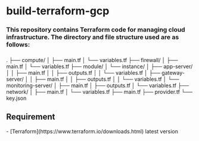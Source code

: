 # build-terraform-gcp

###

### This repository contains Terraform code for managing cloud infrastructure. The directory and file structure used are as follows:

###

.
├── compute/
│ ├── main.tf
│ └── variables.tf
├── firewall/
│ ├── main.tf
│ └── variables.tf
├── module/
│ └── instance/
│ ├── app-server/
│ │ ├── main.tf
│ │ ├── outputs.tf
│ │ └── variables.tf
│ ├── gateway-server/
│ │ ├── main.tf
│ │ ├── outputs.tf
│ │ └── variables.tf
│ └── monitoring-server/
│ ├── main.tf
│ ├── outputs.tf
│ └── variables.tf
├── network/
│ ├── main.tf
│ └── variables.tf
├── main.tf
├── provider.tf
└── key.json

###

## Requirement
<p>- [Terraform](https://www.terraform.io/downloads.html) latest version</p>
